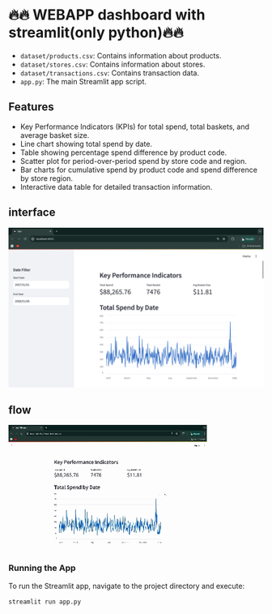 #  🔥🔥 WEBAPP dashboard with streamlit(only python)🔥🔥
- `dataset/products.csv`: Contains information about products.
- `dataset/stores.csv`: Contains information about stores.
- `dataset/transactions.csv`: Contains transaction data.
- `app.py`: The main Streamlit app script.

## Features

- Key Performance Indicators (KPIs) for total spend, total baskets, and average basket size.
- Line chart showing total spend by date.
- Table showing percentage spend difference by product code.
- Scatter plot for period-over-period spend by store code and region.
- Bar charts for cumulative spend by product code and spend difference by store region.
- Interactive data table for detailed transaction information.

## interface
![Interface](web3.png)

## flow
![Interface](web.gif)

### Running the App

To run the Streamlit app, navigate to the project directory and execute:

```bash
streamlit run app.py
